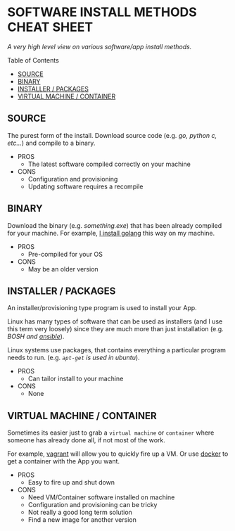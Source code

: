 # SOFTWARE INSTALL METHODS CHEAT SHEET

_A very high level view on various software/app install methods._

Table of Contents

* [SOURCE](https://github.com/JeffDeCola/my-cheat-sheets/tree/master/software/development/development-environments/software-install-methods-cheat-sheet#source)
* [BINARY](https://github.com/JeffDeCola/my-cheat-sheets/tree/master/software/development/development-environments/software-install-methods-cheat-sheet#binary)
* [INSTALLER / PACKAGES](https://github.com/JeffDeCola/my-cheat-sheets/tree/master/software/development/development-environments/software-install-methods-cheat-sheet#installer--packages)
* [VIRTUAL MACHINE / CONTAINER](https://github.com/JeffDeCola/my-cheat-sheets/tree/master/software/development/development-environments/software-install-methods-cheat-sheet#virtual-machine--container)

## SOURCE

The purest form of the install. Download source code
(e.g. _go, python c, etc..._) and compile to a binary.

* PROS
  * The latest software compiled correctly on your machine
* CONS
  * Configuration and provisioning
  * Updating software requires a recompile

## BINARY

Download the binary (e.g. _something.exe_) that has been already
compiled for your machine. For example,
[I install golang](https://github.com/JeffDeCola/my-linux-shell-scripts/blob/master/software/go-install-new-version/go-install-new-version.sh)
this way on my machine.

* PROS
  * Pre-compiled for your OS
* CONS
  * May be an older version

## INSTALLER / PACKAGES

An installer/provisioning type program is
used to install your App.

Linux has many types of software that can be used
as installers (and I use this term very loosely)
since they are much more than just installation (e.g. _BOSH and
[ansible](https://github.com/JeffDeCola/my-cheat-sheets/tree/master/software/operations/configuration-management/ansible-cheat-sheet)_).

Linux systems use packages, that contains everything a particular
program needs to run. (e.g. _`apt-get` is used in ubuntu_).

* PROS
  * Can tailor install to your machine
* CONS
  * None

## VIRTUAL MACHINE / CONTAINER

Sometimes its easier just to grab a `virtual machine` or `container`
where someone has already done all, if not most of the work.

For example, [vagrant](https://github.com/JeffDeCola/my-cheat-sheets/tree/master/software/development/development-environments/vagrant-cheat-sheet)
will allow you to quickly fire up a VM.
Or use [docker](https://github.com/JeffDeCola/my-cheat-sheets/tree/master/software/operations/orchestration/builds-deployment-containers/docker-cheat-sheet)
to get a container with the App you want.

* PROS
  * Easy to fire up and shut down
* CONS
  * Need VM/Container software installed on machine
  * Configuration and provisioning can be tricky
  * Not really a good long term solution
  * Find a new image for another version
